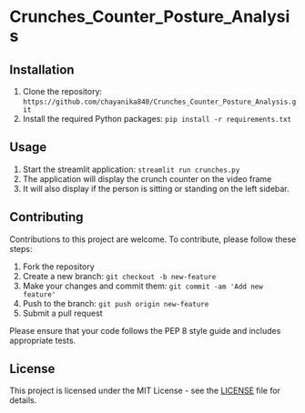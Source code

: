 # Crunches_Counter_Posture_Analysis

## Installation

1. Clone the repository: `https://github.com/chayanika840/Crunches_Counter_Posture_Analysis.git`
2. Install the required Python packages: `pip install -r requirements.txt`

## Usage

1. Start the streamlit application: `streamlit run crunches.py`
2. The application will display the crunch counter on the video frame
3. It will also display if the person is sitting or standing on the left sidebar.

## Contributing

Contributions to this project are welcome. To contribute, please follow these steps:

1. Fork the repository
2. Create a new branch: `git checkout -b new-feature`
3. Make your changes and commit them: `git commit -am 'Add new feature'`
4. Push to the branch: `git push origin new-feature`
5. Submit a pull request

Please ensure that your code follows the PEP 8 style guide and includes appropriate tests.

## License

This project is licensed under the MIT License - see the [LICENSE](LICENSE) file for details.
